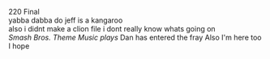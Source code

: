 220 Final<br/>
yabba dabba do jeff is a kangaroo<br/>
also i didnt make a clion file i dont really know whats going on<br/>
*Smash Bros. Theme Music plays* Dan has entered the fray
Also I'm here too I hope

